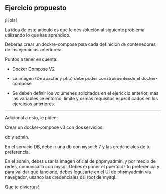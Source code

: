 Ejercicio propuesto
---------------

¡Hola!

La idea de este articulo es que le des solución al siguiente problema utilizando lo que has aprendido.

Deberás crear un dockre-compose para cada definición de contenedores de los ejercicios anteriores:

Puntos a tener en cuenta:

* Docker Compose V2

* La imagen (De apache y php) debe poder construirse desde el docker-compose

* Se deben definir los volúmenes solicitados en el ejericicio anterior, más las variables de entorno, límite y
demás requisitos especificados en los ejercicios anteriores.

---

Adicional a esto, te piden:

Crear un docker-compose v3 con dos servicios:

db y admin.

En el servicio DB, debe ir una db con mysql:5.7 y las credenciales de tu preferencia.

En el admin, debes usar la imagen oficial de phpmyadmin, y por medio de redes, comunicarla con mysql. Debes exponer el puerto de tu
 preferencia y para validar que funcione, debes loguearte en el UI de phpmyadmin vía navegador, usando las credenciales del root de mysql.

Que te diviertas!



